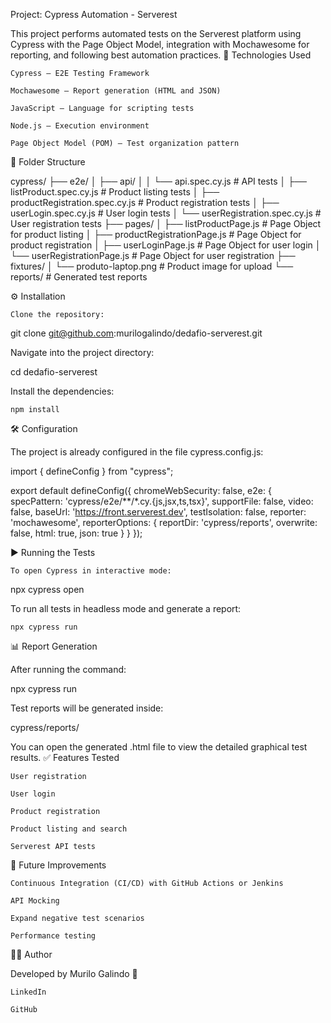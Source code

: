 Project: Cypress Automation - Serverest

This project performs automated tests on the Serverest platform using Cypress with the Page Object Model, integration with Mochawesome for reporting, and following best automation practices.
🚀 Technologies Used

    Cypress — E2E Testing Framework

    Mochawesome — Report generation (HTML and JSON)

    JavaScript — Language for scripting tests

    Node.js — Execution environment

    Page Object Model (POM) — Test organization pattern

📂 Folder Structure

cypress/
├── e2e/
│   ├── api/
│   │   └── api.spec.cy.js             # API tests
│   ├── listProduct.spec.cy.js          # Product listing tests
│   ├── productRegistration.spec.cy.js  # Product registration tests
│   ├── userLogin.spec.cy.js             # User login tests
│   └── userRegistration.spec.cy.js      # User registration tests
├── pages/
│   ├── listProductPage.js              # Page Object for product listing
│   ├── productRegistrationPage.js      # Page Object for product registration
│   ├── userLoginPage.js                 # Page Object for user login
│   └── userRegistrationPage.js          # Page Object for user registration
├── fixtures/
│   └── produto-laptop.png              # Product image for upload
└── reports/                            # Generated test reports

⚙️ Installation

    Clone the repository:

git clone git@github.com:murilogalindo/dedafio-serverest.git

Navigate into the project directory:

cd dedafio-serverest

Install the dependencies:

    npm install

🛠 Configuration

The project is already configured in the file cypress.config.js:

import { defineConfig } from "cypress";

export default defineConfig({
  chromeWebSecurity: false,
  e2e: {
    specPattern: 'cypress/e2e/**/*.cy.{js,jsx,ts,tsx}',
    supportFile: false,
    video: false,
    baseUrl: 'https://front.serverest.dev',
    testIsolation: false,
    reporter: 'mochawesome',
    reporterOptions: {
      reportDir: 'cypress/reports',
      overwrite: false,
      html: true,
      json: true
    }
  }
});

▶️ Running the Tests

    To open Cypress in interactive mode:

npx cypress open

To run all tests in headless mode and generate a report:

    npx cypress run

📊 Report Generation

After running the command:

npx cypress run

Test reports will be generated inside:

cypress/reports/

You can open the generated .html file to view the detailed graphical test results.
✅ Features Tested

    User registration

    User login

    Product registration

    Product listing and search

    Serverest API tests

🔮 Future Improvements

    Continuous Integration (CI/CD) with GitHub Actions or Jenkins

    API Mocking

    Expand negative test scenarios

    Performance testing

👨‍💻 Author

Developed by Murilo Galindo 🚀

    LinkedIn

    GitHub
